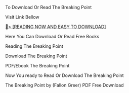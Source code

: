 To Download Or Read The Breaking Point

Visit Link Bellow

<a href="https://uk.ebookarea.xyz/?book=218315860-the-breaking-point">📖&gt; [READING NOW AND EASY TO DOWNLOAD]</a>

Here You Can Download Or Read Free Books

Reading The Breaking Point

Download The Breaking Point

PDF/Ebook The Breaking Point

Now You ready to Read Or Download The Breaking Point

The Breaking Point by (Fallon Greer) PDF Free Download
